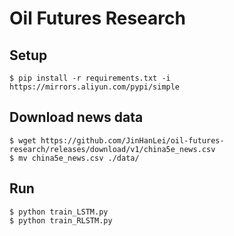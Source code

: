 # Oil Futures Research

## Setup

    $ pip install -r requirements.txt -i https://mirrors.aliyun.com/pypi/simple

## Download news data

    $ wget https://github.com/JinHanLei/oil-futures-research/releases/download/v1/china5e_news.csv
    $ mv china5e_news.csv ./data/

## Run

    $ python train_LSTM.py
    $ python train_RLSTM.py
